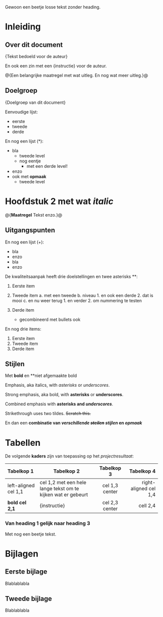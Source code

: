 Gewoon een beetje losse tekst zonder heading.

# Inleiding

## Over dit document

{Tekst bedoeld voor de auteur}

En ook een zin met een {instructie} voor de auteur.

@{Een belangrijke maatregel met wat uitleg.
En nog wat meer uitleg.}@

## Doelgroep

{Doelgroep van dit document}

Eenvoudige lijst:

* eerste
* tweede
* derde

En nog een lijst (*):

* bla
    + tweede level
    + nog eentje
        - met een derde level!
* enzo
* ook met **opmaak**
    + tweede level

# Hoofdstuk 2 met wat _italic_

@{**Maatregel**
Tekst enzo.}@

## Uitgangspunten

En nog een lijst (+):

+ bla
+ enzo
+ bla
+ enzo

De kwaliteitsaanpak heeft drie doelstellingen en twee asterisks **:

1. Eerste item

2. Tweede item
    a. met een tweede
    b. niveau
        1. en ook een derde
        2. dat is mooi
    c. en nu weer terug
        1. en verder
        2. om nummering te testen

3. Derde item
    + gecombineerd met bullets ook

En nog drie items:

1. Eerste item
2. Tweede item
3. Derde item

## Stijlen

Met **bold** en **niet afgemaakte bold

Emphasis, aka italics, with *asterisks* or _underscores_.

Strong emphasis, aka bold, with **asterisks** or __underscores__.

Combined emphasis with **asterisks and _underscores_**.

Strikethrough uses two tildes. ~~Scratch this.~~

En dan een **combinatie van _verschillende ~~steilen~~ stijlen_ en _opmaak_**

# Tabellen

De volgende **kaders** zijn van toepassing op het *projectresultaat*:

| Tabelkop 1  | Tabelkop 2 | Tabelkop 3 | Tabelkop 4 |
|:-----|-----|:-----:|------:|
| left-aligned cel 1,1 | cel 1,2 met een hele lange tekst om te kijken wat er gebeurt | cel 1,3 center | right-aligned cel 1,4 |
| **bold cel 2,1** | {instructie} | cel 2,3 center | cell 2,4 |

### Van heading 1 gelijk naar heading 3

Met nog een beetje tekst.

# Bijlagen

## Eerste bijlage

Blablablabla

## Tweede bijlage

Blablablabla
